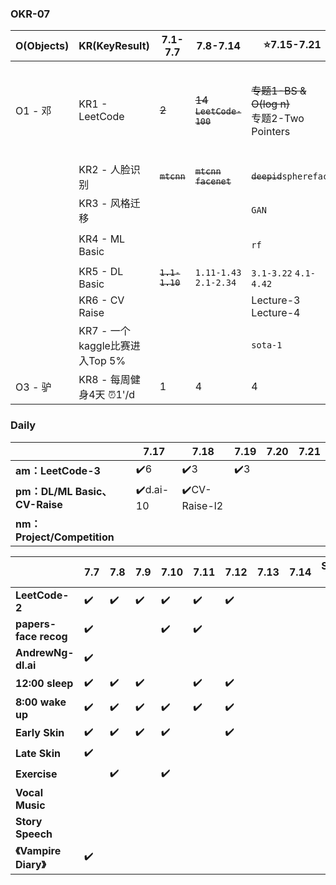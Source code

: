 

### OKR-07

| O(Objects) | KR(KeyResult)                  | 7.1-7.7        | 7.8-7.14               | ⭐️7.15-7.21                                    | 7.22-7.28                                            | 7.29-7.31           |          |
| ---------- | ------------------------------ | -------------- | ---------------------- | --------------------------------------------- | ---------------------------------------------------- | ------------------- | -------- |
| O1 - 邓    | KR1 - LeetCode                 | ~~2~~          | ~~14 `LeetCode-100`~~  | ~~专题1-BS & O(log n)~~<br>专题2-Two Pointers | 专题3-BFS & T-Sort<br>专题4-BinaryTree<br/>专题5-DFS | 专题6-DataStructure | 专题7-DP |
|            | KR2 - 人脸识别                 | ~~`mtcnn`~~    | ~~`mtcnn` `facenet`~~  | ~~`deepid`~~`sphereface`                      | `SphereFace`  `ArcFace` `CosFace`                    |                     |          |
|            | KR3 - 风格迁移                 |                |                        | `GAN`                                         |                                                      |                     |          |
|            | KR4 - ML Basic                 |                |                        | `rf`                                          | `gbdt` `svm` `XGBoost` `LightGBM`                    |                     |          |
|            | KR5 - DL Basic                 | ~~`1.1-1.10`~~ | `1.11-1.43` `2.1-2.34` | `3.1-3.22` `4.1-4.42`                         |                                                      |                     |          |
|            | KR6 - CV Raise                 |                |                        | Lecture-3<br>Lecture-4                        |                                                      |                     |          |
|            | KR7 - 一个kaggle比赛进入Top 5% |                |                        | `sota-1`                                      |                                                      |                     |          |
| O3 - 驴    | KR8 - 每周健身4天 ⏰1'/d        | 1              | 4                      | 4                                             | 4                                                    | 2                   |          |

### Daily



|                               | 7.17     | 7.18         | 7.19 | 7.20 | 7.21 |
| ----------------------------- | -------- | ------------ | ---- | ---- | ---- |
| **am：LeetCode-3**            | ✔️6       | ✔️3           | ✔️3   |      |      |
| **pm：DL/ML Basic、CV-Raise** | ✔️d.ai-10 | ✔️CV-Raise-l2 |      |      |      |
| **nm：Project/Competition**   |          |              |      |      |      |



|                       | 7.7  | 7.8  | 7.9  | 7.10 | 7.11 | 7.12 | 7.13 | 7.14 | Sum Up |
| --------------------- | ---- | ---- | ---- | ---- | ---- | ---- | ---- | ---- | ------ |
| **LeetCode-2**        | ✔️    | ✔️    | ✔️    | ✔️    | ✔️    | ✔️    |      |      |        |
| **papers-face recog** | ✔️    |      |      | ✔️    | ✔️    |      |      |      |        |
| **AndrewNg-dl.ai**    | ✔️    |      |      |      |      |      |      |      |        |
| **12:00 sleep**       | ✔️    | ✔️    | ✔️    |      | ✔️    | ✔️    |      |      |        |
| **8:00 wake up**      | ✔️    | ✔️    | ✔️    | ✔️    | ✔️    | ✔️    |      |      |        |
| **Early Skin**        | ✔️    | ✔️    | ✔️    | ✔️    |      | ✔️    |      |      |        |
| **Late Skin**         | ✔️    |      |      |      |      |      |      |      |        |
| **Exercise**          |      | ✔️    |      | ✔️    |      |      |      |      |        |
| **Vocal Music**       |      |      |      |      |      |      |      |      |        |
| **Story Speech**      |      |      |      |      |      |      |      |      |        |
| **《Vampire Diary》** | ✔️    |      |      |      |      |      |      |      |        |


